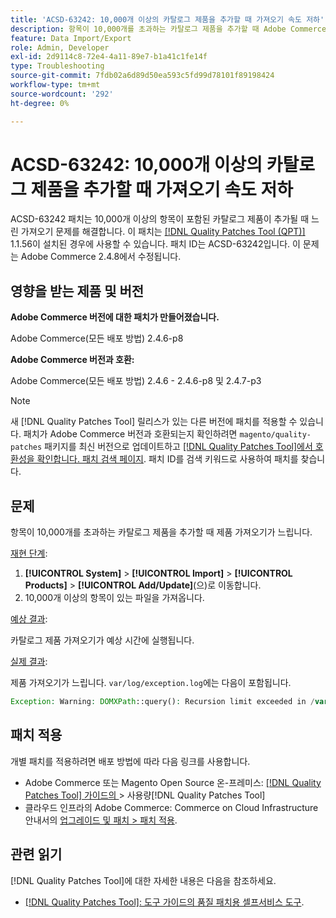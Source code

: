 ```yaml
---
title: 'ACSD-63242: 10,000개 이상의 카탈로그 제품을 추가할 때 가져오기 속도 저하'
description: 항목이 10,000개를 초과하는 카탈로그 제품을 추가할 때 Adobe Commerce 가져오기 속도가 느려지는 문제를 해결하려면 ACSD-63242 패치를 적용합니다.
feature: Data Import/Export
role: Admin, Developer
exl-id: 2d9114c8-72e4-4a11-89e7-b1a41c1fe14f
type: Troubleshooting
source-git-commit: 7fdb02a6d89d50ea593c5fd99d78101f89198424
workflow-type: tm+mt
source-wordcount: '292'
ht-degree: 0%

---
```


# ACSD-63242: 10,000개 이상의 카탈로그 제품을 추가할 때 가져오기 속도 저하

ACSD-63242 패치는 10,000개 이상의 항목이 포함된 카탈로그 제품이 추가될 때 느린 가져오기 문제를 해결합니다. 이 패치는 [[!DNL Quality Patches Tool (QPT)]](/help/tools/quality-patches-tool/quality-patches-tool-to-self-serve-quality-patches.md) 1.1.56이 설치된 경우에 사용할 수 있습니다. 패치 ID는 ACSD-63242입니다. 이 문제는 Adobe Commerce 2.4.8에서 수정됩니다.

## 영향을 받는 제품 및 버전

**Adobe Commerce 버전에 대한 패치가 만들어졌습니다.**

Adobe Commerce(모든 배포 방법) 2.4.6-p8

**Adobe Commerce 버전과 호환:**

Adobe Commerce(모든 배포 방법) 2.4.6 - 2.4.6-p8 및 2.4.7-p3

>[!NOTE]
>
>새 [!DNL Quality Patches Tool] 릴리스가 있는 다른 버전에 패치를 적용할 수 있습니다. 패치가 Adobe Commerce 버전과 호환되는지 확인하려면 `magento/quality-patches` 패키지를 최신 버전으로 업데이트하고 [[!DNL Quality Patches Tool]에서 호환성을 확인합니다. 패치 검색 페이지](https://experienceleague.adobe.com/tools/commerce-quality-patches/index.html). 패치 ID를 검색 키워드로 사용하여 패치를 찾습니다.

## 문제

항목이 10,000개를 초과하는 카탈로그 제품을 추가할 때 제품 가져오기가 느립니다.

<u>재현 단계</u>:

1. **[!UICONTROL System]** > **[!UICONTROL Import]** > **[!UICONTROL Products]** > **[!UICONTROL Add/Update]**(으)로 이동합니다.
1. 10,000개 이상의 항목이 있는 파일을 가져옵니다.

<u>예상 결과</u>:

카탈로그 제품 가져오기가 예상 시간에 실행됩니다.

<u>실제 결과</u>:

제품 가져오기가 느립니다. `var/log/exception.log`에는 다음이 포함됩니다.

```PHP
Exception: Warning: DOMXPath::query(): Recursion limit exceeded in /var/www/html/lib/internal/Magento/Framework/Validator/HTML/ConfigurableWYSIWYGValidator.php on line 114 in /var/www/html/lib/internal/Magento/Framework/App/ErrorHandler.php:62
```

## 패치 적용

개별 패치를 적용하려면 배포 방법에 따라 다음 링크를 사용합니다.

* Adobe Commerce 또는 Magento Open Source 온-프레미스: [[!DNL Quality Patches Tool]  가이드의 ](/help/tools/quality-patches-tool/usage.md)> 사용량[!DNL Quality Patches Tool]
* 클라우드 인프라의 Adobe Commerce: Commerce on Cloud Infrastructure 안내서의 [업그레이드 및 패치 > 패치 적용](https://experienceleague.adobe.com/docs/commerce-cloud-service/user-guide/develop/upgrade/apply-patches.html).


## 관련 읽기

[!DNL Quality Patches Tool]에 대한 자세한 내용은 다음을 참조하세요.

* [[!DNL Quality Patches Tool]: 도구 가이드의 품질 패치용 셀프서비스 도구](/help/tools/quality-patches-tool/quality-patches-tool-to-self-serve-quality-patches.md).
